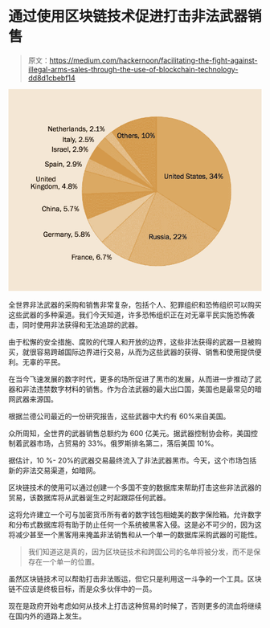 # 通过使用区块链技术促进打击非法武器销售

> 原文：<https://medium.com/hackernoon/facilitating-the-fight-against-illegal-arms-sales-through-the-use-of-blockchain-technology-dd8d1cbebf14>

![](img/b087a800a17b94a7c22a55883b6c0904.png)

全世界非法武器的采购和销售非常复杂，包括个人、犯罪组织和恐怖组织可以购买这些武器的多种渠道。我们今天知道，许多恐怖组织正在对无辜平民实施恐怖袭击，同时使用非法获得和无法追踪的武器。

由于松懈的安全措施、腐败的代理人和开放的边界，这些非法获得的武器一旦被购买，就很容易跨越国际边界进行交易，从而为这些武器的获得、销售和使用提供便利。无辜的平民。

在当今飞速发展的数字时代，更多的场所促进了黑市的发展，从而进一步推动了武器和非法违禁数字材料的销售。作为合法武器的最大出口国，美国也是最常见的暗网武器来源国。

根据兰德公司最近的一份研究报告，这些武器中大约有 60%来自美国。

众所周知，全世界的武器销售总额约为 600 亿美元。据武器控制协会称，美国控制着武器市场，占贸易的 33%。俄罗斯排名第二，落后美国 10%。

据估计，10 %- 20%的武器交易最终流入了非法武器黑市。今天，这个市场包括新的非法交易渠道，如暗网。

区块链技术的使用可以通过创建一个多国不变的数据库来帮助打击这些非法武器的贸易，该数据库将从武器诞生之时起跟踪任何武器。

这将允许建立一个可与加密货币所有者的数字钱包相媲美的数字保险箱。允许数字和分布式数据库将有助于防止任何一个系统被黑客入侵。这是必不可少的，因为这将减少甚至一个黑客用来掩盖非法销售和从一个单一的数据库采购武器的可能性。

> 我们知道这是真的，因为区块链技术和跨国公司的名单将被分发，而不是保存在一个单一的位置。

虽然区块链技术可以帮助打击非法贩运，但它只是利用这一斗争的一个工具。区块链不应该是终极目标，而是众多伙伴中的一员。

现在是政府开始考虑如何从技术上打击这种贸易的时候了，否则更多的流血将继续在国内外的道路上发生。